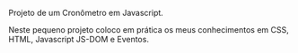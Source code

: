 Projeto de um Cronômetro em Javascript.

Neste pequeno projeto coloco em prática os meus conhecimentos em CSS, HTML, Javascript
JS-DOM e Eventos.